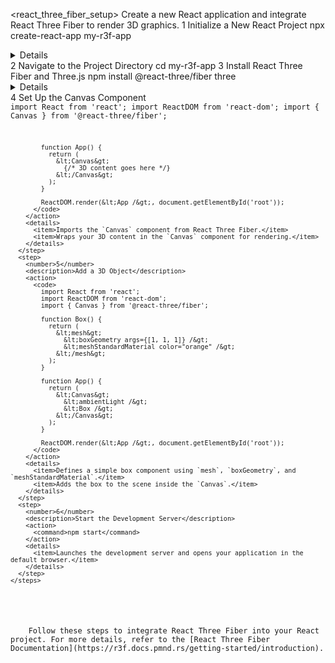 <react_three_fiber_setup>
  <instructions>
    <title>Setting Up a Basic React Three Fiber Application</title>
    <description>Create a new React application and integrate React Three Fiber to render 3D graphics.</description>
    <steps>
      <step>
        <number>1</number>
        <description>Initialize a New React Project</description>
        <action>
          <command>npx create-react-app my-r3f-app</command>
        </action>
        <details>
          <item>Creates a new directory named `my-r3f-app`.</item>
          <item>Sets up a new React project with the latest configurations.</item>
        </details>
      </step>
      <step>
        <number>2</number>
        <description>Navigate to the Project Directory</description>
        <action>
          <command>cd my-r3f-app</command>
        </action>
      </step>
      <step>
        <number>3</number>
        <description>Install React Three Fiber and Three.js</description>
        <action>
          <command>npm install @react-three/fiber three</command>
        </action>
        <details>
          <item>Installs React Three Fiber, a React renderer for Three.js.</item>
          <item>Installs Three.js, a JavaScript library for 3D graphics.</item>
        </details>
      </step>
      <step>
        <number>4</number>
        <description>Set Up the Canvas Component</description>
        <action>
          <code>
            import React from 'react';
            import ReactDOM from 'react-dom';
            import { Canvas } from '@react-three/fiber';

            function App() {
              return (
                &lt;Canvas&gt;
                  {/* 3D content goes here */}
                &lt;/Canvas&gt;
              );
            }

            ReactDOM.render(&lt;App /&gt;, document.getElementById('root'));
          </code>
        </action>
        <details>
          <item>Imports the `Canvas` component from React Three Fiber.</item>
          <item>Wraps your 3D content in the `Canvas` component for rendering.</item>
        </details>
      </step>
      <step>
        <number>5</number>
        <description>Add a 3D Object</description>
        <action>
          <code>
            import React from 'react';
            import ReactDOM from 'react-dom';
            import { Canvas } from '@react-three/fiber';

            function Box() {
              return (
                &lt;mesh&gt;
                  &lt;boxGeometry args={[1, 1, 1]} /&gt;
                  &lt;meshStandardMaterial color="orange" /&gt;
                &lt;/mesh&gt;
              );
            }

            function App() {
              return (
                &lt;Canvas&gt;
                  &lt;ambientLight /&gt;
                  &lt;Box /&gt;
                &lt;/Canvas&gt;
              );
            }

            ReactDOM.render(&lt;App /&gt;, document.getElementById('root'));
          </code>
        </action>
        <details>
          <item>Defines a simple box component using `mesh`, `boxGeometry`, and `meshStandardMaterial`.</item>
          <item>Adds the box to the scene inside the `Canvas`.</item>
        </details>
      </step>
      <step>
        <number>6</number>
        <description>Start the Development Server</description>
        <action>
          <command>npm start</command>
        </action>
        <details>
          <item>Launches the development server and opens your application in the default browser.</item>
        </details>
      </step>
    </steps>
  </instructions>

  <execution>
    <prompt>Follow these steps to integrate React Three Fiber into your React project. For more details, refer to the [React Three Fiber Documentation](https://r3f.docs.pmnd.rs/getting-started/introduction).</prompt>
  </execution>
</react_three_fiber_setup>

